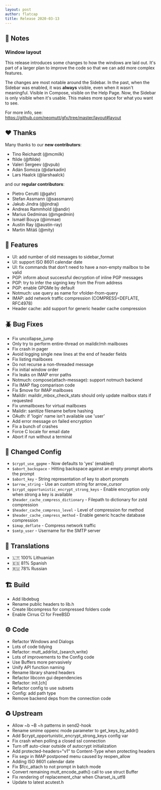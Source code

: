 ```yaml
---
layout: post
author: flatcap
title: Release 2020-03-13
---
```


## :book: Notes

### Window layout

This release introduces some changes to how the windows are laid out.
It's part of a larger plan to improve the code so that we can add more complex features.

The changes are most notable around the Sidebar.
In the past, when the Sidebar was enabled, it was **always** visible, even when it wasn't meaningful.
Visible in Compose, visible on the Help Page.
Now, the Sidebar is only visible when it's usable.
This makes more space for what you want to see.

For more info, see: https://github.com/neomutt/gfx/tree/master/layout#layout

## :heart: Thanks

Many thanks to our **new contributors**:

- Tino Reichardt (@mcmilk)
- ftilde (@ftilde)
- Valeri Sergeev (@vpub)
- Adán Somoza (@darkadin)
- Lars Haalck (@larshaalck)

and our **regular contributors**:

- Pietro Cerutti (@gahr)
- Stefan Assmann (@sassmann)
- Jakub Jindra (@jindraj)
- Andreas Rammhold (@andir)
- Marius Gedminas (@mgedmin)
- Ismaël Bouya (@immae)
- Austin Ray (@austin-ray)
- Martin Mitáš (@mity)

## :gift: Features

- UI: add number of old messages to sidebar_format
- UI: support ISO 8601 calendar date
- UI: fix commands that don’t need to have a non-empty mailbox to be valid
- PGP: inform about successful decryption of inline PGP messages
- PGP: try to infer the signing key from the From address
- PGP: enable GPGMe by default
- Notmuch: use query as name for vfolder-from-query
- IMAP: add network traffic compression (COMPRESS=DEFLATE, RFC4978)
- Header cache: add support for generic header cache compression

## :beetle: Bug Fixes

- Fix uncollapse_jump
- Only try to perform entire-thread on maildir/mh mailboxes
- Fix crash in pager
- Avoid logging single new lines at the end of header fields
- Fix listing mailboxes
- Do not recurse a non-threaded message
- Fix initial window order
- Fix leaks on IMAP error paths
- Notmuch: compose(attach-message): support notmuch backend
- Fix IMAP flag comparison code
- Fix $move for IMAP mailboxes
- Maildir: maildir_mbox_check_stats should only update mailbox stats if requested
- Fix unmailboxes for virtual mailboxes
- Maildir: sanitize filename before hashing
- OAuth: if 'login' name isn't available use 'user'
- Add error message on failed encryption
- Fix a bunch of crashes
- Force C locale for email date
- Abort if run without a terminal

## :wrench: Changed Config

- `$crypt_use_gpgme`                         - Now defaults to 'yes' (enabled)
- `$abort_backspace`                         - Hitting backspace against an empty prompt aborts the prompt
- `$abort_key`                               - String representation of key to abort prompts
- `$arrow_string`                            - Use an custom string for arrow_cursor
- `$crypt_opportunistic_encrypt_strong_keys` - Enable encryption only when strong a key is available
- `$header_cache_compress_dictionary`        - Filepath to dictionary for zstd compression
- `$header_cache_compress_level`             - Level of compression for method
- `$header_cache_compress_method`            - Enable generic hcache database compression
- `$imap_deflate`                            - Compress network traffic
- `$smtp_user`                               - Username for the SMTP server

## :black_flag: Translations

- :lithuania: 100% Lithuanian
- :es: 81% Spanish
- :ru: 78% Russian

## :building_construction: Build

- Add libdebug
- Rename public headers to lib.h
- Create libcompress for compressed folders code
- Enable Cirrus CI for FreeBSD

## :gear: Code

- Refactor Windows and Dialogs
- Lots of code tidying
- Refactor: mutt_addrlist\_{search,write}
- Lots of improvements to the Config code
- Use Buffers more pervasively
- Unify API function naming
- Rename library shared headers
- Refactor libconn gui dependencies
- Refactor: init.[ch]
- Refactor config to use subsets
- Config: add path type
- Remove backend deps from the connection code

## :recycle: Upstream

- Allow ~b ~B ~h patterns in send2-hook
- Rename smime oppenc mode parameter to get_keys_by_addr()
- Add $crypt_opportunistic_encrypt_strong_keys config var
- Fix crash when polling a closed ssl connection
- Turn off auto-clear outside of autocrypt initialization
- Add protected-headers="v1" to Content-Type when protecting headers
- Fix segv in IMAP postponed menu caused by reopen_allow
- Adding ISO 8601 calendar date
- Fix $fcc_attach to not prompt in batch mode
- Convert remaining mutt_encode_path() call to use struct Buffer
- Fix rendering of replacement_char when Charset_is_utf8
- Update to latest acutest.h

